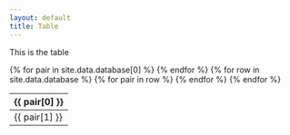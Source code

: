 ```yaml
---
layout: default
title: Table
---
```


This is the table

<!--Static table-->
<table id="datatable" class="display">
	<thead>
		<tr>
			{% for pair in site.data.database[0] %}
				<th>{{ pair[0] }}</th>
			{% endfor %}
		</tr>
	</thead>
	<tbody>
	{% for row in site.data.database %}
		<tr>
			{% for pair in row %}
				<td>{{ pair[1] }}</td>
			{% endfor %}
		</tr>
	{% endfor %}
	</tbody>
</table>

<!--Dynamic table-->
<script>
$('#datatable').DataTable({
    initComplete: function () {
        this.api()
            .columns()
            .every(function () {
                var column = this;
 
                // Create select element and listener
                var select = $('<select><option value=""></option></select>')
                    .appendTo($(column.header()).empty())
                    .on('change', function () {
                        column
                            .search($(this).val(), {exact: true})
                            .draw();
                    });
 
                // Add list of options
                column
                    .data()
                    .unique()
                    .sort()
                    .each(function (d, j) {
                        select.append(
                            '<option value="' + d + '">' + d + '</option>'
                        );
                    });
            });
    }
})
</script>